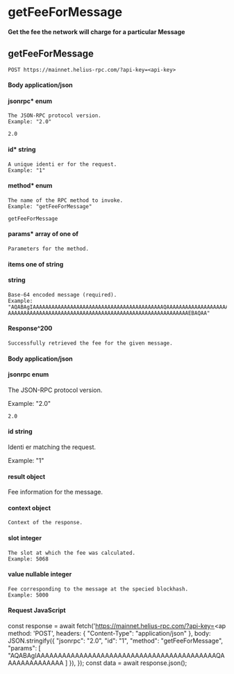 # getFeeForMessage

#### Get the fee the network will charge for a particular Message

## getFeeForMessage

```
POST https://mainnet.helius-rpc.com/?api-key=<api-key>
```
#### Body application/json

#### jsonrpc* enum

```
The JSON-RPC protocol version.
Example: "2.0"
```
```
2.0
```
#### id* string

```
A unique identi er for the request.
Example: "1"
```
#### method* enum

```
The name of the RPC method to invoke.
Example: "getFeeForMessage"
```
```
getFeeForMessage
```
#### params* array of one of

```
Parameters for the method.
```
#### items one of string

#### string

```
Base-64 encoded message (required).
Example:
"AQABAgIAAAAAAAAAAAAAAAAAAAAAAAAAAAAAAAAAAAAAAAAAAQAAAAAAAAAAAAAAAAAAAAAAAAAA
AAAAAAAAAAAAAAAAAAAAAAAAAAAAAAAAAAAAAAAAAAAAAAAAAAAAAAAAAAEBAQAA"
```
#### Response^200

```
Successfully retrieved the fee for the given message.
```

#### Body application/json

#### jsonrpc enum

The JSON-RPC protocol version.

Example: "2.0"

```
2.0
```
#### id string

Identi er matching the request.

Example: "1"

#### result object

Fee information for the message.

#### context object

```
Context of the response.
```
#### slot integer

```
The slot at which the fee was calculated.
Example: 5068
```
#### value nullable integer

```
Fee corresponding to the message at the specied blockhash.
Example: 5000
```
#### Request JavaScript


const response = await fetch('https://mainnet.helius-rpc.com/?api-key=<ap
method: 'POST',
headers: {
"Content-Type": "application/json"
},
body: JSON.stringify({
"jsonrpc": "2.0",
"id": "1",
"method": "getFeeForMessage",
"params": [
"AQABAgIAAAAAAAAAAAAAAAAAAAAAAAAAAAAAAAAAAAAAAAAAAQAAAAAAAAAAAAAA
]
}),
});
const data = await response.json();